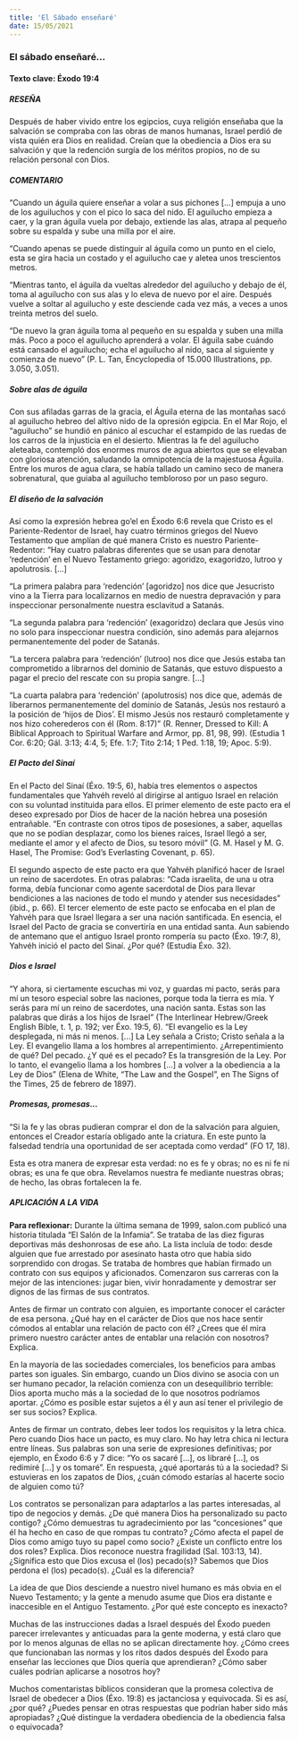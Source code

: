 ```yaml
---
title: 'El Sábado enseñaré'
date: 15/05/2021
---
```


### El sábado enseñaré...

#### Texto clave: Éxodo 19:4

##### RESEÑA

Después de haber vivido entre los egipcios, cuya religión enseñaba que la salvación se compraba con las obras de manos humanas, Israel perdió de vista quién era Dios en realidad. Creían que la obediencia a Dios era su salvación y que la redención surgía de los méritos propios, no de su relación personal con Dios.

##### COMENTARIO

“Cuando un águila quiere enseñar a volar a sus pichones [...] empuja a uno de los aguiluchos y con el pico lo saca del nido. El aguilucho empieza a caer, y la gran águila vuela por debajo, extiende las alas, atrapa al pequeño sobre su espalda y sube una milla por el aire.

“Cuando apenas se puede distinguir al águila como un punto en el cielo, esta se gira hacia un costado y el aguilucho cae y aletea unos trescientos metros.

“Mientras tanto, el águila da vueltas alrededor del aguilucho y debajo de él, toma al aguilucho con sus alas y lo eleva de nuevo por el aire. Después vuelve a soltar al aguilucho y este desciende cada vez más, a veces a unos treinta metros del suelo.

“De nuevo la gran águila toma al pequeño en su espalda y suben una milla más. Poco a poco el aguilucho aprenderá a volar. El águila sabe cuándo está cansado el aguilucho; echa el aguilucho al nido, saca al siguiente y comienza de nuevo” (P. L. Tan, Encyclopedia of 15.000 Illustrations, pp. 3.050, 3.051).

##### Sobre alas de águila

Con sus afiladas garras de la gracia, el Águila eterna de las montañas sacó al aguilucho hebreo del altivo nido de la opresión egipcia. En el Mar Rojo, el “aguilucho” se hundió en pánico al escuchar el estampido de las ruedas de los carros de la injusticia en el desierto. Mientras la fe del aguilucho aleteaba, contempló dos enormes muros de agua abiertos que se elevaban con gloriosa atención, saludando la omnipotencia de la majestuosa Águila. Entre los muros de agua clara, se había tallado un camino seco de manera sobrenatural, que guiaba al aguilucho tembloroso por un paso seguro.

##### El diseño de la salvación

Así como la expresión hebrea go’el en Éxodo 6:6 revela que Cristo es el Pariente-Redentor de Israel, hay cuatro términos griegos del Nuevo Testamento que amplían de qué manera Cristo es nuestro Pariente-Redentor: “Hay cuatro palabras diferentes que se usan para denotar ‘redención’ en el Nuevo Testamento griego: agoridzo, exagoridzo, lutroo y apolutrosis. [...]

“La primera palabra para ‘redención’ [agoridzo] nos dice que Jesucristo vino a la Tierra para localizarnos en medio de nuestra depravación y para inspeccionar personalmente nuestra esclavitud a Satanás.

“La segunda palabra para ‘redención’ (exagoridzo) declara que Jesús vino no solo para inspeccionar nuestra condición, sino además para alejarnos permanentemente del poder de Satanás.

“La tercera palabra para ‘redención’ (lutroo) nos dice que Jesús estaba tan comprometido a librarnos del dominio de Satanás, que estuvo dispuesto a pagar el precio del rescate con su propia sangre. [...]

“La cuarta palabra para ‘redención’ (apolutrosis) nos dice que, además de liberarnos permanentemente del dominio de Satanás, Jesús nos restauró a la posición de ‘hijos de Dios’. El mismo Jesús nos restauró completamente y nos hizo coherederos con él (Rom. 8:17)” (R. Renner, Dressed to Kill: A Biblical Approach to Spiritual Warfare and Armor, pp. 81, 98, 99). (Estudia 1 Cor. 6:20; Gál. 3:13; 4:4, 5; Efe. 1:7; Tito 2:14; 1 Ped. 1:18, 19; Apoc. 5:9).

##### El Pacto del Sinaí

En el Pacto del Sinaí (Éxo. 19:5, 6), había tres elementos o aspectos fundamentales que Yahvéh reveló al dirigirse al antiguo Israel en relación con su voluntad instituida para ellos. El primer elemento de este pacto era el deseo expresado por Dios de hacer de la nación hebrea una posesión entrañable. “En contraste con otros tipos de posesiones, a saber, aquellas que no se podían desplazar, como los bienes raíces, Israel llegó a ser, mediante el amor y el afecto de Dios, su tesoro móvil” (G. M. Hasel y M. G. Hasel, The Promise: God’s Everlasting Covenant, p. 65).

El segundo aspecto de este pacto era que Yahvéh planificó hacer de Israel un reino de sacerdotes. En otras palabras: “Cada israelita, de una u otra forma, debía funcionar como agente sacerdotal de Dios para llevar bendiciones a las naciones de todo el mundo y atender sus necesidades” (ibíd., p. 66). El tercer elemento de este pacto se enfocaba en el plan de Yahvéh para que Israel llegara a ser una nación santificada. En esencia, el Israel del Pacto de gracia se convertiría en una entidad santa. Aun sabiendo de antemano que el antiguo Israel pronto rompería su pacto (Éxo. 19:7, 8), Yahvéh inició el pacto del Sinaí. ¿Por qué? (Estudia Éxo. 32).

##### Dios e Israel

“Y ahora, si ciertamente escuchas mi voz, y guardas mi pacto, serás para mí un tesoro especial sobre las naciones, porque toda la tierra es mía. Y serás para mí un reino de sacerdotes, una nación santa. Estas son las palabras que dirás a los hijos de Israel” (The Interlinear Hebrew/Greek English Bible, t. 1, p. 192; ver Éxo. 19:5, 6). “El evangelio es la Ley desplegada, ni más ni menos. [...] La Ley señala a Cristo; Cristo señala a la Ley. El evangelio llama a los hombres al arrepentimiento. ¿Arrepentimiento de qué? Del pecado. ¿Y qué es el pecado? Es la transgresión de la Ley. Por lo tanto, el evangelio llama a los hombres [...] a volver a la obediencia a la Ley de Dios” (Elena de White, “The Law and the Gospel”, en The Signs of the Times, 25 de febrero de 1897).

##### Promesas, promesas...

“Si la fe y las obras pudieran comprar el don de la salvación para alguien, entonces el Creador estaría obligado ante la criatura. En este punto la falsedad tendría una oportunidad de ser aceptada como verdad” (FO 17, 18).

Esta es otra manera de expresar esta verdad: no es fe y obras; no es ni fe ni obras; es una fe que obra. Revelamos nuestra fe mediante nuestras obras; de hecho, las obras fortalecen la fe.

##### APLICACIÓN A LA VIDA

**Para reflexionar:**  Durante la última semana de 1999, salon.com publicó una historia titulada “El Salón de la Infamia”. Se trataba de las diez figuras deportivas más deshonrosas de ese año. La lista incluía de todo: desde alguien que fue arrestado por asesinato hasta otro que había sido sorprendido con drogas. Se trataba de hombres que habían firmado un contrato con sus equipos y aficionados. Comenzaron sus carreras con la mejor de las intenciones: jugar bien, vivir honradamente y demostrar ser dignos de las firmas de sus contratos.

Antes de firmar un contrato con alguien, es importante conocer el carácter de esa persona. ¿Qué hay en el carácter de Dios que nos hace sentir cómodos al entablar una relación de pacto con él? ¿Crees que él mira primero nuestro carácter antes de entablar una relación con nosotros? Explica.

En la mayoría de las sociedades comerciales, los beneficios para ambas partes son iguales. Sin embargo, cuando un Dios divino se asocia con un ser humano pecador, la relación comienza con un desequilibrio terrible: Dios aporta mucho más a la sociedad de lo que nosotros podríamos aportar. ¿Cómo es posible estar sujetos a él y aun así tener el privilegio de ser sus socios? Explica.

Antes de firmar un contrato, debes leer todos los requisitos y la letra chica. Pero cuando Dios hace un pacto, es muy claro. No hay letra chica ni lectura entre líneas. Sus palabras son una serie de expresiones definitivas; por ejemplo, en Éxodo 6:6 y 7 dice: “Yo os sacaré [...], os libraré [...], os redimiré [...] y os tomaré”. En respuesta, ¿qué aportarás tú a la sociedad? Si estuvieras en los zapatos de Dios, ¿cuán cómodo estarías al hacerte socio de alguien como tú?

Los contratos se personalizan para adaptarlos a las partes interesadas, al tipo de negocios y demás. ¿De qué manera Dios ha personalizado su pacto contigo? ¿Cómo demuestras tu agradecimiento por las “concesiones” que él ha hecho en caso de que rompas tu contrato? ¿Cómo afecta el papel de Dios como amigo tuyo su papel como socio? ¿Existe un conflicto entre los dos roles? Explica. Dios reconoce nuestra fragilidad (Sal. 103:13, 14). ¿Significa esto que Dios excusa el (los) pecado(s)? Sabemos que Dios perdona el (los) pecado(s). ¿Cuál es la diferencia?

La idea de que Dios desciende a nuestro nivel humano es más obvia en el Nuevo Testamento; y la gente a menudo asume que Dios era distante e inaccesible en el Antiguo Testamento. ¿Por qué este concepto es inexacto?

Muchas de las instrucciones dadas a Israel después del Éxodo pueden parecer irrelevantes y anticuadas para la gente moderna, y está claro que por lo menos algunas de ellas no se aplican directamente hoy. ¿Cómo crees que funcionaban las normas y los ritos dados después del Éxodo para enseñar las lecciones que Dios quería que aprendieran? ¿Cómo saber cuáles podrían aplicarse a nosotros hoy?

Muchos comentaristas bíblicos consideran que la promesa colectiva de Israel de obedecer a Dios (Éxo. 19:8) es jactanciosa y equivocada. Si es así, ¿por qué? ¿Puedes pensar en otras respuestas que podrían haber sido más apropiadas? ¿Qué distingue la verdadera obediencia de la obediencia falsa o equivocada?
